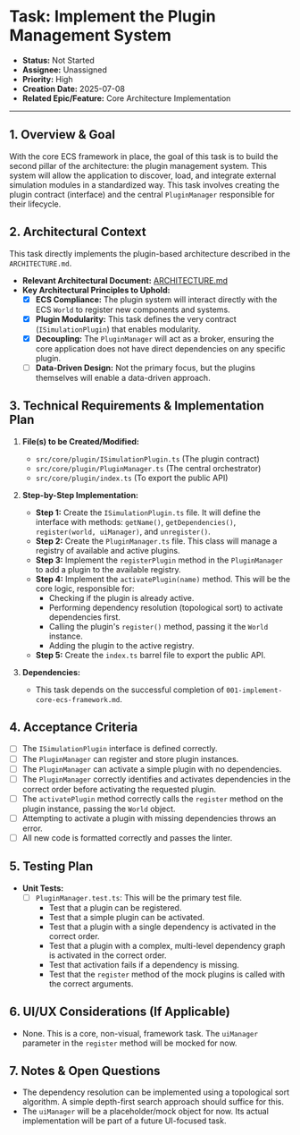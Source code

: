 # Task: Implement the Plugin Management System

- **Status:** Not Started
- **Assignee:** Unassigned
- **Priority:** High
- **Creation Date:** 2025-07-08
- **Related Epic/Feature:** Core Architecture Implementation

---

## 1. Overview & Goal

With the core ECS framework in place, the goal of this task is to build the second pillar of the architecture: the plugin management system. This system will allow the application to discover, load, and integrate external simulation modules in a standardized way. This task involves creating the plugin contract (interface) and the central `PluginManager` responsible for their lifecycle.

## 2. Architectural Context

This task directly implements the plugin-based architecture described in the `ARCHITECTURE.md`.

- **Relevant Architectural Document:** [ARCHITECTURE.md](./../architecture/ARCHITECTURE.md)
- **Key Architectural Principles to Uphold:**
  - [X] **ECS Compliance:** The plugin system will interact directly with the ECS `World` to register new components and systems.
  - [X] **Plugin Modularity:** This task defines the very contract (`ISimulationPlugin`) that enables modularity.
  - [X] **Decoupling:** The `PluginManager` will act as a broker, ensuring the core application does not have direct dependencies on any specific plugin.
  - [ ] **Data-Driven Design:** Not the primary focus, but the plugins themselves will enable a data-driven approach.

## 3. Technical Requirements & Implementation Plan

1.  **File(s) to be Created/Modified:**
    - `src/core/plugin/ISimulationPlugin.ts` (The plugin contract)
    - `src/core/plugin/PluginManager.ts` (The central orchestrator)
    - `src/core/plugin/index.ts` (To export the public API)

2.  **Step-by-Step Implementation:**
    - **Step 1:** Create the `ISimulationPlugin.ts` file. It will define the interface with methods: `getName()`, `getDependencies()`, `register(world, uiManager)`, and `unregister()`.
    - **Step 2:** Create the `PluginManager.ts` file. This class will manage a registry of available and active plugins.
    - **Step 3:** Implement the `registerPlugin` method in the `PluginManager` to add a plugin to the available registry.
    - **Step 4:** Implement the `activatePlugin(name)` method. This will be the core logic, responsible for:
        - Checking if the plugin is already active.
        - Performing dependency resolution (topological sort) to activate dependencies first.
        - Calling the plugin's `register()` method, passing it the `World` instance.
        - Adding the plugin to the active registry.
    - **Step 5:** Create the `index.ts` barrel file to export the public API.

3.  **Dependencies:**
    - This task depends on the successful completion of `001-implement-core-ecs-framework.md`.

## 4. Acceptance Criteria

- [ ] The `ISimulationPlugin` interface is defined correctly.
- [ ] The `PluginManager` can register and store plugin instances.
- [ ] The `PluginManager` can activate a simple plugin with no dependencies.
- [ ] The `PluginManager` correctly identifies and activates dependencies in the correct order before activating the requested plugin.
- [ ] The `activatePlugin` method correctly calls the `register` method on the plugin instance, passing the `World` object.
- [ ] Attempting to activate a plugin with missing dependencies throws an error.
- [ ] All new code is formatted correctly and passes the linter.

## 5. Testing Plan

- **Unit Tests:**
  - [ ] `PluginManager.test.ts`: This will be the primary test file.
    - Test that a plugin can be registered.
    - Test that a simple plugin can be activated.
    - Test that a plugin with a single dependency is activated in the correct order.
    - Test that a plugin with a complex, multi-level dependency graph is activated in the correct order.
    - Test that activation fails if a dependency is missing.
    - Test that the `register` method of the mock plugins is called with the correct arguments.

## 6. UI/UX Considerations (If Applicable)

- None. This is a core, non-visual, framework task. The `uiManager` parameter in the `register` method will be mocked for now.

## 7. Notes & Open Questions

- The dependency resolution can be implemented using a topological sort algorithm. A simple depth-first search approach should suffice for this.
- The `uiManager` will be a placeholder/mock object for now. Its actual implementation will be part of a future UI-focused task.
